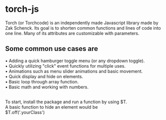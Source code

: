 # torch-js 
Torch (or Torchcode) is an independently made Javascript library made by Zak Schenck.
Its goal is to shorten common functions and lines of code into one line. Many of its attributes are customizable with parameters.

## Some common use cases are
• Adding a quick hamburger toggle menu (or any dropdown toggle). <br />
• Quickly utilizing "click" event functions for multiple uses. <br />
• Animations such as menu slider animations and basic movement. <br />
• Quick display and hide on elements. <br />
• Basic loop through array function. <br />
• Basic math and working with numbers. <br /> <br />

To start, install the package and run a function by using $T. <br />
A basic function to hide an element would be <br />
$T.off('.yourClass')
